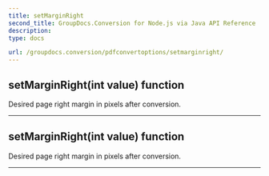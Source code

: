 ```yaml
---
title: setMarginRight
second_title: GroupDocs.Conversion for Node.js via Java API Reference
description: 
type: docs

url: /groupdocs.conversion/pdfconvertoptions/setmarginright/
---
```


## setMarginRight(int value)  function

 Desired page right margin in pixels after conversion.
 


---


## setMarginRight(int value)  function

 Desired page right margin in pixels after conversion.
 


---



